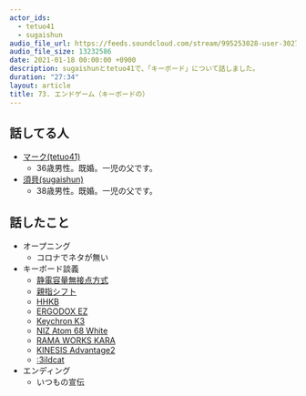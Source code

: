 ```yaml
---
actor_ids:
  - tetuo41
  - sugaishun
audio_file_url: https://feeds.soundcloud.com/stream/995253028-user-302747142-yarukinai-73-2021-01-18.mp3
audio_file_size: 13232586
date: 2021-01-18 00:00:00 +0900
description: sugaishunとtetuo41で、「キーボード」について話しました。
duration: "27:34"
layout: article
title: 73. エンドゲーム（キーボードの）
---
```


## 話してる人
- [マーク(tetuo41)](https://twitter.com/tetuo41)
  - 36歳男性。既婚。一児の父です。
- [須貝(sugaishun)](https://twitter.com/sugaishun)
  - 38歳男性。既婚。一児の父です。

## 話したこと
- オープニング
  - コロナでネタが無い
- キーボード談義
  - [静電容量無接点方式](https://www.realforce.co.jp/features/)
  - [親指シフト](https://ja.wikipedia.org/wiki/%E8%A6%AA%E6%8C%87%E3%82%B7%E3%83%95%E3%83%88)
  - [HHKB](https://www.pfu.fujitsu.com/direct/hhkb/)
  - [ERGODOX EZ](https://ergodox-ez.com/)
  - [Keychron K3](https://www.keychron.com/pages/keychron-k3-wireless-mechanical-keyboard)
  - [NIZ Atom 68 White](https://www.nizkeyboard.com/products/niz-2019-new-atom-68-ec-bluetooth-keyboard-rgb-or-non-rgb)
  - [RAMA WORKS KARA](https://ramaworks.store/products/kara)
  - [KINESIS Advantage2](https://kinesis-ergo.com/shop/advantage2/)
  - [:3ildcat](https://www.youtube.com/user/jseom)
- エンディング
  - いつもの宣伝
